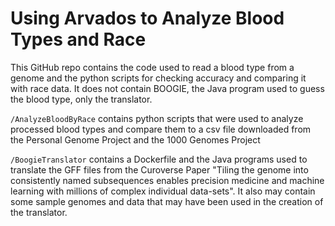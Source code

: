 # Using Arvados to Analyze Blood Types and Race

This GitHub repo contains the code used to read a blood type from a genome and the python scripts for checking accuracy and comparing it with race data. It does not contain BOOGIE, the Java program used to guess the blood type, only the translator.

`/AnalyzeBloodByRace` contains python scripts that were used to analyze processed blood types and compare them to a csv file downloaded from the Personal Genome Project and the 1000 Genomes Project

`/BoogieTranslator` contains a Dockerfile and the Java programs used to translate the GFF files from the Curoverse Paper "Tiling the genome into consistently named subsequences enables precision medicine and machine learning with millions of complex individual data-sets". It also may contain some sample genomes and data that may have been used in the creation of the translator.
